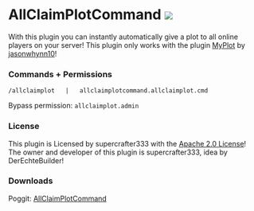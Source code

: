 # AllClaimPlotCommand   [![](https://poggit.pmmp.io/shield.state/AllClaimPlotCommand)](https://poggit.pmmp.io/p/AllClaimPlotCommand)
With this plugin you can instantly automatically give a plot to all online players on your server! This plugin only works with the plugin <a href="https://github.com/jasonwynn10/MyPlot">MyPlot</a> by <a href="https://github.com/jasonwynn10">jasonwhynn10</a>!


### Commands + Permissions
``/allclaimplot   |   allclaimplotcommand.allclaimplot.cmd``

Bypass permission: ``allclaimplot.admin``

### License
This plugin is Licensed by supercrafter333 with the [Apache 2.0 License](/LICENSE)! The owner and developer of this plugin is supercrafter333, idea by DerEchteBuilder!

### Downloads
Poggit: <a href="https://poggit.pmmp.io/ci/supercrafter333/AllClaimPlotCommand" target="_blank">AllClaimPlotCommand</a>

